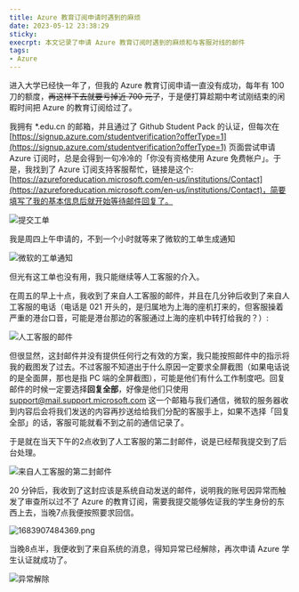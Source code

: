 ```yaml
---
title: Azure 教育订阅申请时遇到的麻烦
date: 2023-05-12 23:38:29
sticky:
execrpt: 本文记录了申请 Azure 教育订阅时遇到的麻烦和与客服对线的邮件
tags:
- Azure
---
```


进入大学已经快一年了，但我的 Azure 教育订阅申请一直没有成功，每年有 100 刀的额度，~~再这样下去就要亏掉近 700 元了~~，于是便打算趁期中考试刚结束的闲暇时间把 Azure 的教育订阅给过了。

我拥有 *.edu.cn 的邮箱，并且通过了 Github Student Pack 的认证，但每次在 [https://signup.azure.com/studentverification?offerType=1](https://signup.azure.com/studentverification?offerType=1) 页面尝试申请 Azure 订阅时，总是会得到一句冷冷的「你没有资格使用 Azure 免费帐户」。于是，我找到了 Azure 订阅支持客服帮忙，链接是这个: [https://azureforeducation.microsoft.com/en-us/institutions/Contact](https://azureforeducation.microsoft.com/en-us/institutions/Contact)，简要填写了我的基本信息后就开始等待邮件回复了。

![提交工单](https://static.031130.xyz/uploads/2024/08/12/645e646bc5b58.webp)

我是周四上午申请的，不到一个小时就等来了微软的工单生成通知

![微软的工单通知](https://static.031130.xyz/uploads/2024/08/12/645e5fdfb25a3.webp)

但光有这工单也没有用，我只能继续等人工客服的介入。

在周五的早上十点，我收到了来自人工客服的邮件，并且在几分钟后收到了来自人工客服的电话（电话是 021 开头的，是归属地为上海的座机打来的，但客服操着严重的港台口音，可能是港台那边的客服通过上海的座机中转打给我的？）: 

![人工客服的邮件](https://static.031130.xyz/uploads/2024/08/12/645e60ad79001.webp)

但很显然，这封邮件并没有提供任何行之有效的方案，我只能按照邮件中的指示将我的截图发了过去。不过客服不知道出于什么原因一定要求全屏截图（如果电话说的是全面屏，那也是指 PC 端的全屏截图），可能是他们有什么工作制度吧。回复邮件的时候一定要选择**回复全部**，好像是他们只使用 support@mail.support.microsoft.com 这一个邮箱与我们通信，微软的服务器收到内容后会将我们发送的内容再抄送给给我们分配的客服手上，如果不选择「回复全部」的话，客服可能就看不到之前的通信记录了。

于是就在当天下午的2点收到了人工客服的第二封邮件，说是已经帮我提交到了后台处理。

![来自人工客服的第二封邮件](https://static.031130.xyz/uploads/2024/08/12/645e62bae0c0a.webp)

20 分钟后，我收到了这封应该是系统自动发送的邮件，说明我的账号因异常而触发了审查所以过不了 Azure 的教育订阅，需要我提交能够佐证我的学生身份的东西上去，当晚7点我便按照要求回信。

![1683907484369.png](https://static.031130.xyz/uploads/2024/08/12/645e639e2c9d1.webp)

当晚8点半，我便收到了来自系统的消息，得知异常已经解除，再次申请 Azure 学生认证就成功了。

![异常解除](https://static.031130.xyz/uploads/2024/08/12/645e63e39523f.webp)
